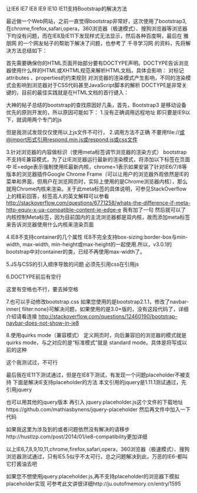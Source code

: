 让IE6 IE7 IE8 IE9 IE10 IE11支持Bootstrap的解决方法

最近做一个Web网站，之前一直觉得bootstrap非常好，这次使用了bootstrap3,在chrome,firefox,safari,opera，360浏览器（极速模式）、搜狗浏览器等浏览器下均没有问题，而在IE8及IE11下发现样式无法显示，然后各种百度啊，最后在 雅朋网 的一个网友帖子的帮助下解决了问题，也参考了 千寻学习网 的资料，先将解决方法总结如下：


首先需要确保你的HTML页面开始部分要有DOCTYPE声明。DOCTYPE告诉浏览器使用什么样的HTML或XHTML规范来解析HTML文档，具体会影响：
对标记attributes 、properties的约束规则
对浏览器的渲染模式产生影响，不同的渲染模式会影响到浏览器对于CSS代码甚至JavaScript脚本的解析
DOCTYPE是非常关键的，目前的最佳实践就是在HTML文档的首行键入：
<!DOCTYPE html>


大神的帖子总结的bootstrap的查找原因好几条，首先，Bootstrap3 是移动设备优先的原则开发的，所以原因可能如下：
1.没有正确调用远程地址
即只要是IE9以下，就调用两个专门的js
<!-- HTML5 Shim and Respond.js IE8 support of HTML5 elements and media queries -->
<!--[if lt IE 9]>
  <script src="http://apps.bdimg.com/libs/html5shiv/3.7/html5shiv.min.js"></script>
  <script src="http://apps.bdimg.com/libs/respond.js/1.4.2/respond.min.js"></script>
<![endif]-->
但是我测试发现仅仅使用以上js文件不可行，
2.调用方法不正确
不要用file://或@import形式引用respond.min.js或respond.js或css文件


3.针对浏览器的内容做标识（使用meta标签调节浏览器的渲染方式）
bootstrap不支持IE兼容模式，为了让IE浏览器运行最新的渲染模式，将添加以下标签在页面中
<meta http-equiv="X-UA-Compatible" content="IE=edge,Chrome=1" />
IE=edge表示强制使用IE最新内核，chrome=1表示如果安装了针对IE6/7/8等版本的浏览器插件Google Chrome Frame（可以让用户的浏览器外观依然是IE的菜单和界面，但用户在浏览网页时，实际上使用的是Chrome浏览器内核），那么就用Chrome内核来渲染。关于此meta标签的具体说明，可参见StackOverflow上的精彩回答，<meta>标签高人的英文解释可以参看
http://stackoverflow.com/questions/6771258/whats-the-difference-if-meta-http-equiv-x-ua-compatible-content-ie-edge-e
我有加了一句
<meta http-equiv="X-UA-Compatible" content="IE=9" />
然后就可以了
内核控制Meta标签，因为目前国内的主流浏览器都是双内核，故而添加meta标签来告诉浏览器使用什么内核来渲染页面


4.IE8不支持container的几个属性
IE8不完全支持box-sizing:border-box与min-width, max-width, min-height或max-height的一起使用.所以，v3.0.1的bootstrap中对container的类，已经不再使用max-width了。


5.JS与CSS的引入顺序导致的问题
必须先引用css在引用js
<link rel="stylesheet" type="text/css" href="bootstrap.min.css" media="screen"/>
<script type="text/javascript" src="js/respond.min.js"></script>


6.DOCTYPE前后有空行
<!DOCTYPE html>
这里有空格也不行，要去掉空格
<html>


7.也可以手动修改bootstrap.css
如果您使用的是bootstrap2.1.1，修改了navbar-inner{ filter:none}可解决问题，如果使用的是3.0+版的，没有这段代码了，详细介绍请看连接
http://stackoverflow.com/questions/12460190/bootstrap-navbar-does-not-show-in-ie8


8.使用quirks mode（兼容模式）
定义网页时，向后兼容旧的浏览器的模式就是quirks mode，与之对应的是“标准模式”就是 standard mode。具体是将<!DOCTYPE html>写成以前的这种
<!DOCTYPE HTML PUBLIC "-//W3C//DTD HTML 4.01//EN" "http://www.w3.org/TR/html4/strict.dtd">
这个我测试过，不可行


最后我在IE11下测试通过，但是在IE8下测试，有发现一个问题placeholder不被支持
下面是解决IE支持placeholder的方法
本文引用的jquery是1.11.1测试通过，先引用jquery
<script type="text/javascript" src="http://code.jquery.com/jquery-1.11.1.min.js"></script>
也可以用其他的jquery版本
再引入<script type="text/javascript" src="js/jquery.placeholder.js"></script>
jquery.placeholder.js这个文件的下载地址https://github.com/mathiasbynens/jquery-placeholder
然后再文件中加入一下代码
<script type="text/javascript">
    $(function () {
        // Invoke the plugin
        $('input, textarea').placeholder();
    });
</script>
如果我这里为涉及到的或者问题依然没有解决的请移步http://hustlzp.com/post/2014/01/ie8-compatibility更加详细


以上IE6,7,8,9,10,11,chrome,firefox,safari,opera，360浏览器（极速模式）、搜狗浏览器测试通过，只有IE5.5似乎不太可行，总之问题解决到此，万恶的IE6-都叫它打酱油去吧


如果您不想使用jquery.placeholder.js,再不支持placeholder的浏览器下模拟placeholder实现
可参考此文讲很详细http://ju.outofmemory.cn/entry/1595
